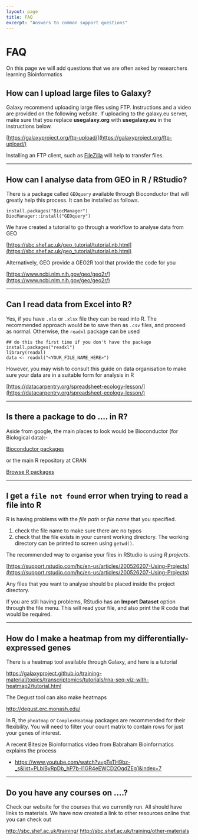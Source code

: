 ```yaml
---
layout: page
title: FAQ
excerpt: "Answers to common support questions"
---
```


# FAQ

On this page we will add questions that we are often asked by researchers learning Bioinformatics

## How can I upload large files to Galaxy?

Galaxy recommend uploading large files using FTP. Instructions and a video are provided on the following website. If uploading to the galaxy.eu server, make sure that you replace **usegalaxy.org** with **usegalaxy.eu** in the instructions below.

[https://galaxyproject.org/ftp-upload/](https://galaxyproject.org/ftp-upload/)

Installing an FTP client, such as [FileZilla](https://filezilla-project.org/) will help to transfer files.

------

## How can I analyse data from GEO in R / RStudio?

There is a package called `GEOquery` available through Bioconductor that will greatly help this process. It can be installed as follows.

```
install.packages("BiocManager")
BiocManager::install("GEOquery")
```

We have created a tutorial to go through a workflow to analyse data from GEO

[https://sbc.shef.ac.uk/geo_tutorial/tutorial.nb.html](https://sbc.shef.ac.uk/geo_tutorial/tutorial.nb.html)

Alternatively, GEO provide a GEO2R tool that provide the code for you

[https://www.ncbi.nlm.nih.gov/geo/geo2r/](https://www.ncbi.nlm.nih.gov/geo/geo2r/)

------

## Can I read data from Excel into R?

Yes, if you have `.xls` or `.xlsx` file they can be read into R. The recommended approach would be to save then as `.csv` files, and proceed as normal. Otherwise, the `readxl` package can be used

```
## do this the first time if you don't have the package
install.packages("readxl")
library(readxl)
data <- readxl("<YOUR_FILE_NAME_HERE>")
```

However, you may wish to consult this guide on data organisation to make sure your data are in a suitable form for analysis in R

[https://datacarpentry.org/spreadsheet-ecology-lesson/](https://datacarpentry.org/spreadsheet-ecology-lesson/)

------

## Is there a package to do .... in R?

Aside from google, the main places to look would be Bioconductor (for Biological data):-


[Bioconductor packages](http://bioconductor.org/packages/release/BiocViews.html#___Software)

or the main R repository at CRAN

[Browse R packages](https://www.r-pkg.org/)

------

## I get a `file not found` error when trying to read a file into R

R is having problems with the *file path* or *file name* that you specified.

1) check the file name to make sure there are no typos
2) check that the file exists in your current working directory. The working directory can be printed to screen using `getwd()`.

The recommended way to organise your files in RStudio is using *R projects*.

[https://support.rstudio.com/hc/en-us/articles/200526207-Using-Projects](https://support.rstudio.com/hc/en-us/articles/200526207-Using-Projects)

Any files that you want to analyse should be placed inside the project directory.

If you are still having problems, RStudio has an **Import Dataset** option through the file menu. This will read your file, and also print the R code that would be required.


------

## How do I make a heatmap from my differentially-expressed genes

There is a heatmap tool available through Galaxy, and here is a tutorial

https://galaxyproject.github.io/training-material/topics/transcriptomics/tutorials/rna-seq-viz-with-heatmap2/tutorial.html

The Degust tool can also make heatmaps

http://degust.erc.monash.edu/


In R, the `pheatmap` or `ComplexHeatmap` packages are recommended for their flexibility. You will need to filter your count matrix to contain rows for just your genes of interest.

A recent Bitesize Bioinformatics video from Babraham Bioinformatics explains the process

- https://www.youtube.com/watch?v=pTeTH9bz-_s&list=PLbiByRpDb_hP7b-I1GR4eEWCD2OqdZEg1&index=7

------


## Do you have any courses on ....?

Check our website for the courses that we currently run. All should have links to materials. We have now created a link to other resources online that you can check out

http://sbc.shef.ac.uk/training/
http://sbc.shef.ac.uk/training/other-materials
